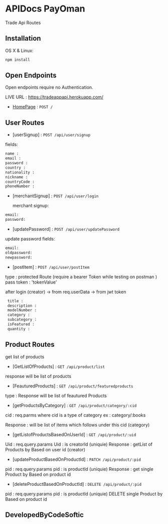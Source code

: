 # APIDocs PayOman

Trade Api Routes

## Installation

OS X & Linux:

```sh
npm install
```
## Open Endpoints
Open endpoints require no Authentication.

LIVE URL : https://tradeappapi.herokuapp.com/

* [HomePage](login.md) : `POST /`

## User Routes

* [userSignup] : `POST /api/user/signup`

fields:

```sh
name :
email :
password : 
country :
nationality :
nickname :
countryCode :
phoneNumber :
```

 

* [merchantSignup] : `POST /api/user/login`

  merchant signup:

```sh
email:
password:
```


* [updatePassword] : `POST /api/user/updatePassword`

update password fields:

```sh
email:
oldpassword:
newpassword:
```


   

* [postItem] : `POST /api/user/postItem`

type : protected Route (require a bearer Token while testing on postman )
pass token : 'tokenValue'

after login (creator) -> from req.userData -> from jwt token


```sh
 title : 
 description :
 modelNumber :
 category :
 subcategory :
 isFeatured :
 quantity :
```
      

## Product Routes
 
get list of products

* [GetListOfProducts] :     `GET /api/product/list`
     
response will be list of products 


* [FeauturedProducts] : `GET /api/product/featuredproducts`

type : Response will be list of feautured Products


* [getProductsByCategory] : `GET /api/product/category/:cid`  

cid : req.parms
where cid is a type of category 
ex : category/:books

   Response : will be list of items which follows under this cid (category)


* [getListofProductsBasedOnUserId] : `GET /api/product/:uid`

  
 Uid : req.query.params
 Uid : is creatorId (uniquie)
 Response : getList of Products by Based on user id (creator)



* [updateProductBasedOnProductId] : `PATCH /api/product/:pid`

 pid : req.query.params
 pid : is productId (uniquie)
 Response : get single Product by Based on product id

* [deleteProductBasedOnProductId] : `DELETE /api/product/:pid`

 pid : req.query.params
 pid : is productId (uniquie)
 DELETE single Product by Based on product id



## DevelopedByCodeSoftic
